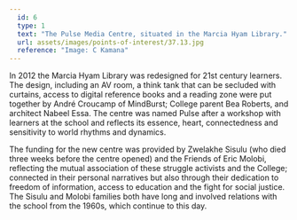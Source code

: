 ```yaml
---
  id: 6
  type: 1
  text: "The Pulse Media Centre, situated in the Marcia Hyam Library."
  url: assets/images/points-of-interest/37.13.jpg
  reference: "Image: C Kamana"
---
```

In 2012 the Marcia Hyam Library was redesigned for 21st century learners. The design, including an AV room, a think tank that can be secluded with curtains, access to digital reference books and a reading zone were put together by André Croucamp of MindBurst; College parent Bea Roberts, and architect Nabeel Essa. The centre was named Pulse after a workshop with learners at the school and reflects its essence, heart, connectedness and sensitivity to world rhythms and dynamics. 

The funding for the new centre was provided by Zwelakhe Sisulu (who died three weeks before the centre opened) and the Friends of Eric Molobi, reflecting the mutual association of these struggle activists and the College; connected in their personal narratives but also through their dedication to freedom of information, access to education and the fight for social justice. The Sisulu and Molobi families both have long and involved relations with the school from the 1960s, which continue to this day. 
 
        